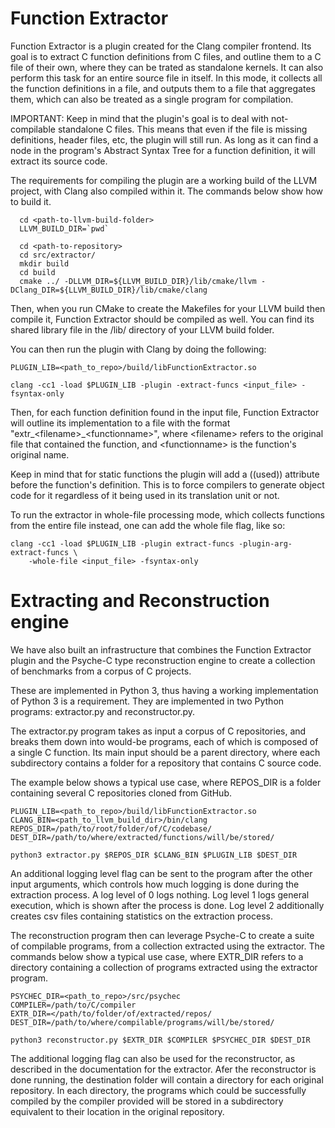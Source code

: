 # Function Extractor

Function Extractor is a plugin created for the Clang compiler frontend.
Its goal is to extract C function definitions from C files, and outline them
to a C file of their own, where they can be trated as standalone kernels. It
can also perform this task for an entire source file in itself. In this mode,
it collects all the function definitions in a file, and outputs them to
a file that aggregates them, which can also be treated as a single program
for compilation.

IMPORTANT: Keep in mind that the plugin's goal is to deal with not-compilable
standalone C files. This means that even if the file is missing definitions,
header files, etc, the plugin will still run. As long as it can find a node
in the program's Abstract Syntax Tree for a function definition, it will
extract its source code.

The requirements for compiling the plugin are a working build of the LLVM
project, with Clang also compiled within it. The commands below show how
to build it.

```
  cd <path-to-llvm-build-folder>
  LLVM_BUILD_DIR=`pwd`

  cd <path-to-repository>
  cd src/extractor/
  mkdir build
  cd build
  cmake ../ -DLLVM_DIR=${LLVM_BUILD_DIR}/lib/cmake/llvm -DClang_DIR=${LLVM_BUILD_DIR}/lib/cmake/clang
```

Then, when you run CMake to create the Makefiles for your LLVM build then
compile it, Function Extractor should be compiled as well. You can find its
shared library file in the /lib/ directory of your LLVM build folder.

You can then run the plugin with Clang by doing the following:

```
PLUGIN_LIB=<path_to_repo>/build/libFunctionExtractor.so

clang -cc1 -load $PLUGIN_LIB -plugin -extract-funcs <input_file> -fsyntax-only
```

Then, for each function definition found in the input file, Function Extractor
will outline its implementation to a file with the format
"extr_\<filename\>_\<functionname\>", where \<filename\> refers to the original file
that contained the function, and \<functionname\> is the function's original name.

Keep in mind that for static functions the plugin will add a ((used)) attribute
before the function's definition. This is to force compilers to generate object
code for it regardless of it being used in its translation unit or not.

To run the extractor in whole-file processing mode, which collects functions
from the entire file instead, one can add the whole file flag, like so:

```
clang -cc1 -load $PLUGIN_LIB -plugin extract-funcs -plugin-arg-extract-funcs \
	-whole-file <input_file> -fsyntax-only
```

# Extracting and Reconstruction engine

We have also built an infrastructure that combines the Function Extractor
plugin and the Psyche-C type reconstruction engine to create a collection
of benchmarks from a corpus of C projects.

These are implemented in Python 3, thus having a working implementation
of Python 3 is a requirement. They are implemented in two Python programs:
extractor.py and reconstructor.py.

The extractor.py program takes as input a corpus of C repositories, and
breaks them down into would-be programs, each of which is composed of
a single C function. Its main input should be a parent directory,
where each subdirectory contains a folder for a repository that contains
C source code.

The example below shows a typical use case, where REPOS\_DIR is a folder
containing several C repositories cloned from GitHub.

```
PLUGIN_LIB=<path_to_repo>/build/libFunctionExtractor.so
CLANG_BIN=<path_to_llvm_build_dir>/bin/clang
REPOS_DIR=/path/to/root/folder/of/C/codebase/
DEST_DIR=/path/to/where/extracted/functions/will/be/stored/

python3 extractor.py $REPOS_DIR $CLANG_BIN $PLUGIN_LIB $DEST_DIR
```

An additional logging level flag can be sent to the program after the
other input arguments, which controls how much logging is done during
the extraction process. A log level of 0 logs nothing. Log level 1
logs general execution, which is shown after the process is done.
Log level 2 additionally creates csv files containing statistics
on the extraction process.

The reconstruction program then can leverage Psyche-C to create
a suite of compilable programs, from a collection extracted using
the extractor. The commands below show a typical use case, where
EXTR\_DIR refers to a directory containing a collection of programs
extracted using the extractor program.

```
PSYCHEC_DIR=<path_to_repo>/src/psychec
COMPILER=/path/to/C/compiler
EXTR_DIR=</path/to/folder/of/extracted/repos/
DEST_DIR=/path/to/where/compilable/programs/will/be/stored/

python3 reconstructor.py $EXTR_DIR $COMPILER $PSYCHEC_DIR $DEST_DIR
```

The additional logging flag can also be used for the reconstructor,
as described in the documentation for the extractor. Afer the
reconstructor is done running, the destination folder will contain
a directory for each original repository. In each directory, the
programs which could be successfully compiled by the compiler
provided will be stored in a subdirectory equivalent to their
location in the original repository.
